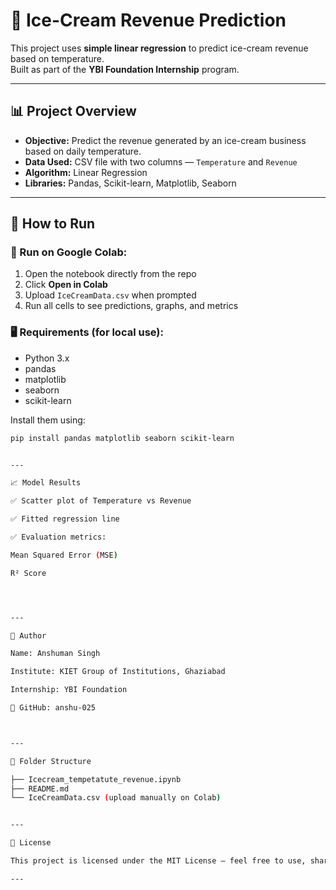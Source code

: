 # 🍦 Ice-Cream Revenue Prediction

This project uses **simple linear regression** to predict ice-cream revenue based on temperature.  
Built as part of the **YBI Foundation Internship** program.

---

## 📊 Project Overview

- **Objective:** Predict the revenue generated by an ice-cream business based on daily temperature.
- **Data Used:** CSV file with two columns — `Temperature` and `Revenue`
- **Algorithm:** Linear Regression
- **Libraries:** Pandas, Scikit-learn, Matplotlib, Seaborn

---

## 🔧 How to Run

### 🔗 Run on Google Colab:
1. Open the notebook directly from the repo
2. Click **Open in Colab**
3. Upload `IceCreamData.csv` when prompted
4. Run all cells to see predictions, graphs, and metrics

### 🖥️ Requirements (for local use):
- Python 3.x
- pandas
- matplotlib
- seaborn
- scikit-learn

Install them using:
```bash
pip install pandas matplotlib seaborn scikit-learn


---

📈 Model Results

✅ Scatter plot of Temperature vs Revenue

✅ Fitted regression line

✅ Evaluation metrics:

Mean Squared Error (MSE)

R² Score




---

👤 Author

Name: Anshuman Singh

Institute: KIET Group of Institutions, Ghaziabad

Internship: YBI Foundation

🔗 GitHub: anshu-025



---

📂 Folder Structure

├── Icecream_tempetatute_revenue.ipynb
├── README.md
└── IceCreamData.csv (upload manually on Colab)


---

📌 License

This project is licensed under the MIT License – feel free to use, share, and build upon it.

---

